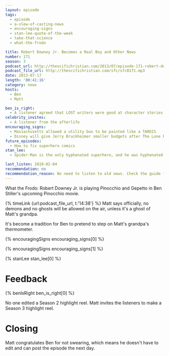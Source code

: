 ```yaml
---
layout: episode
tags:
  - episode
  - a-slew-of-casting-news
  - encouraging-signs
  - stan-lee-quote-of-the-week
  - take-that-science
  - what-the-frodo

title: Robert Downey Jr. Becomes a Real Boy and Other News
number: 171
season: 3
podcast_url: http://thescifichristian.com/2013/07/episode-171-robert-downey-jr-becomes-a-real-boy-and-other-news/
podcast_file_url: http://thescifichristian.com/sfc/sfc0171.mp3
date: 2013-07-17
length: '00:41:16'
category: news
hosts:
  - Ben
  - Matt

ben_is_right:
  - A listener agreed that LOST writers were good at character stories but not mystery
celebrity_invites: 
  - A listener from the afterlife
encouraging_signs:
  - Massachusetts allowed a utility box to be painted like a TARDIS
  - Disney will give Jerry Bruckheimer smaller budgets after The Lone Ranger bombed
future_episodes:
  - How to fix superhero comics
stan_lee:
  - Spider-Man is the only hyphenated superhero, and he was hyphenated to differentiate him from Superman.

last_listen: 2019-02-04
recommendation: no
recommendation_reason: No need to listen to old news. Check the guide for what's interesting in hindsight.
---
```

What the Frodo: Robert Downey Jr. is playing Pinocchio and Gepetto in Ben Stiller's upcoming Pinocchio movie. 

{% timeLink {url:podcast_file_url, t:'14:38'} %} Matt says officially, no demons and no ghosts will be allowed on the air, unless it's a ghost of Matt's grandpa.

It's become a tradition for Ben to pretend to step on Matt's grandpa's thermometer. 

{% encouragingSigns encouraging_signs[0] %}

{% encouragingSigns encouraging_signs[1] %}

{% stanLee stan_lee[0] %}



# Feedback 

{% benIsRight ben_is_right[0] %}

No one edited a Season 2 highlight reel. Matt invites the listeners to make a Season 3 highlight reel.



# Closing

Matt congratulates Ben for not swearing, which means he doesn't have to edit and can post the episode the next day.